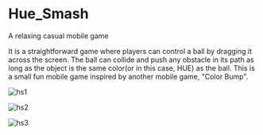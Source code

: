 # Hue_Smash
A relaxing casual mobile game

It is a straightforward game where players can control a ball by dragging it across the screen. The ball can collide and push any obstacle in its path as long as the object is the same color(or in this case, HUE) as the ball. This is a small fun mobile game inspired by another mobile game, "Color Bump".


![hs1](https://github.com/GeorgeJ2021/Hue_Smash/assets/90447105/ea59da5a-dc04-4df5-a39d-9aa4ca345aea)

![hs2](https://github.com/GeorgeJ2021/Hue_Smash/assets/90447105/8453a16c-3a22-4920-bbf2-b68a48595939)

![hs3](https://github.com/GeorgeJ2021/Hue_Smash/assets/90447105/a6556403-eab3-48e1-b134-8e05b2f1049e)

